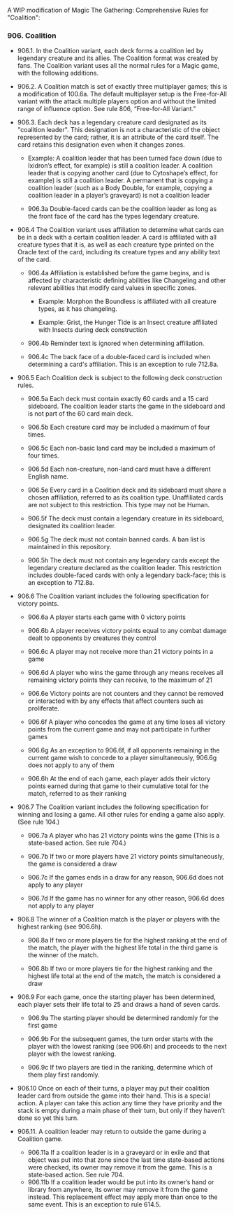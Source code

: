 A WIP modification of Magic The Gathering: Comprehensive Rules for "Coalition":


### 906. Coalition

* 906.1. In the Coalition variant, each deck forms a coalition led by legendary creature and its allies. The Coalition format was created by fans. The Coalition variant uses all the normal rules for a Magic game, with the following additions.

* 906.2. A Coalition match is set of exactly three multiplayer games; this is a modification of 100.6a. The default multiplayer setup is the Free-for-All variant with the attack multiple players option and without the limited range of influence option. See rule 806, “Free-for-All Variant.”

* 906.3. Each deck has a legendary creature card designated as its "coalition leader". This designation is not a characteristic of the object represented by the card; rather, it is an attribute of the card itself. The card retains this designation even when it changes zones.

	* Example: A coalition leader that has been turned face down (due to Ixidron’s effect, for example) is still a coalition leader. A coalition leader that is copying another card (due to Cytoshape’s effect, for example) is still a coalition leader. A permanent that is copying a coalition leader (such as a Body Double, for example, copying a coalition leader in a player’s graveyard) is not a coalition leader

	* 906.3a Double-faced cards can be the coalition leader as long as the front face of the card has the types legendary creature.

* 906.4 The Coalition variant uses affiliation to determine what cards can be in a deck with a certain coalition leader. A card is affiliated with all creature types that it is, as well as each creature type printed on the Oracle text of the card, including its creature types and any ability text of the card. 

	* 906.4a Affiliation is established before the game begins, and is affected by characteristic defining abilities like Changeling and other relevant abilities that modify card values in specific zones.

		* Example: Morphon the Boundless is affiliated with all creature types, as it has changeling.

		* Example: Grist, the Hunger Tide is an Insect creature affiliated with Insects during deck construction

	* 906.4b Reminder text is ignored when determining affiliation.

	* 906.4c The back face of a double-faced card is included when determining a card's affiliation. This is an exception to rule 712.8a.

* 906.5 Each Coalition deck is subject to the following deck construction rules.

	* 906.5a Each deck must contain exactly 60 cards and a 15 card sideboard. The coalition leader starts the game in the sideboard and is not part of the 60 card main deck.

	* 906.5b Each creature card may be included a maximum of four times.

	* 906.5c Each non-basic land card may be included a maximum of four times.

	* 906.5d Each non-creature, non-land card must have a different English name.

	* 906.5e Every card in a Coalition deck and its sideboard must share a chosen affiliation, referred to as its coalition type. Unaffiliated cards are not subject to this restriction. This type may not be Human.

	* 906.5f The deck must contain a legendary creature in its sideboard, designated its coalition leader.

	* 906.5g The deck must not contain banned cards. A ban list is maintained in this repository.

	* 906.5h The deck must not contain any legendary cards except the legendary creature declared as the coalition leader. This restriction includes double-faced cards with only a legendary back-face; this is an exception to 712.8a.

* 906.6 The Coalition variant includes the following specification for victory points.

	* 906.6a A player starts each game with 0 victory points

	* 906.6b A player receives victory points equal to any combat damage dealt to opponents by creatures they control

	* 906.6c A player may not receive more than 21 victory points in a game

	* 906.6d A player who wins the game through any means receives all remaining victory points they can receive, to the maximum of 21

	* 906.6e Victory points are not counters and they cannot be removed or interacted with by any effects that affect counters such as proliferate.

	* 906.6f A player who concedes the game at any time loses all victory points from the current game and may not participate in further games

	* 906.6g As an exception to 906.6f, if all opponents remaining in the current game wish to concede to a player simultaneously, 906.6g does not apply to any of them

	* 906.6h At the end of each game, each player adds their victory points earned during that game to their cumulative total for the match, referred to as their ranking

* 906.7 The Coalition variant includes the following specification for winning and losing a game. All other rules for ending a game also apply. (See rule 104.)

	* 906.7a A player who has 21 victory points wins the game (This is a state-based action. See rule 704.)

	* 906.7b If two or more players have 21 victory points simultaneously, the game is considered a draw

	* 906.7c If the games ends in a draw for any reason, 906.6d does not apply to any player

	* 906.7d If the game has no winner for any other reason, 906.6d does not apply to any player

* 906.8 The winner of a Coalition match is the player or players with the highest ranking (see 906.6h).

	* 906.8a If two or more players tie for the highest ranking at the end of the match, the player with the highest life total in the third game is the winner of the match.

	* 906.8b If two or more players tie for the highest ranking and the highest life total at the end of the match, the match is considered a draw

* 906.9 For each game, once the starting player has been determined, each player sets their life total to 25 and draws a hand of seven cards.

	* 906.9a The starting player should be determined randomly for the first game

	* 906.9b For the subsequent games, the turn order starts with the player with the lowest ranking (see 906.6h) and proceeds to the next player with the lowest ranking. 

	* 906.9c If two players are tied in the ranking, determine which of them play first randomly.

* 906.10 Once on each of their turns, a player may put their coalition leader card from outside the game into their hand. This is a special action. A player can take this action any time they have priority and the stack is empty during a main phase of their turn, but only if they haven’t done so yet this turn.

* 906.11. A coalition leader may return to outside the game during a Coalition game.
	* 906.11a If a coalition leader is in a graveyard or in exile and that object was put into that zone since the last time state-based actions were checked, its owner may remove it from the game. This is a state-based action. See rule 704.
	* 906.11b If a coalition leader would be put into its owner’s hand or library from anywhere, its owner may remove it from the game instead. This replacement effect may apply more than once to the same event. This is an exception to rule 614.5.
